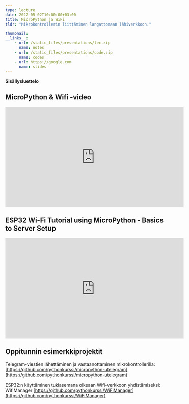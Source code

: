```yaml
---
type: lecture
date: 2022-05-02T10:00:00+03:00
title: MicroPython ja WiFi
tldr: "Mikrokontrollerin liittäminen langattomaan lähiverkkoon."

thumbnail: 
__links__: 
    - url: /static_files/presentations/lec.zip
      name: notes
    - url: /static_files/presentations/code.zip
      name: codes
    - url: https://google.com
      name: slides
---
```




**Sisällysluettelo**

<div class="js-toc"></div>

<!--Protokollat:

* Bluetooth
* BLE
* ZigBee
* Z-Wave
* WiFi
* NFC
* LTE, HSPA
* 433 MHz...-->

## MicroPython & Wifi -video

<iframe width="560" height="315" src="https://www.youtube.com/embed/1lI7aIMrM8E?start=290" title="YouTube video player" frameborder="0" allow="accelerometer; autoplay; clipboard-write; encrypted-media; gyroscope; picture-in-picture" allowfullscreen></iframe>

## ESP32 Wi-Fi Tutorial using MicroPython - Basics to Server Setup

<iframe width="560" height="315" src="https://www.youtube.com/embed/nHvOYZ6XwVM" title="YouTube video player" frameborder="0" allow="accelerometer; autoplay; clipboard-write; encrypted-media; gyroscope; picture-in-picture" allowfullscreen></iframe>


## Oppitunnin esimerkkiprojektit

Telegram-viestien lähettäminen ja vastaanottaminen mikrokontrollerilla: [https://github.com/pythonkurssi/micropython-utelegram](https://github.com/pythonkurssi/micropython-utelegram)


ESP32:n käyttäminen tukiasemana oikeaan Wifi-verkkoon yhdistämiseksi: WifiManager [https://github.com/pythonkurssi/WiFiManager](https://github.com/pythonkurssi/WiFiManager)